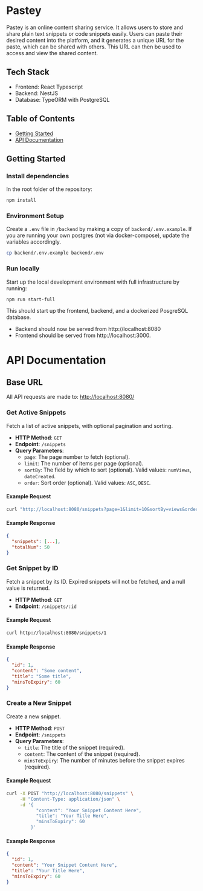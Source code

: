 # Pastey

Pastey is an online content sharing service. It allows users to store and share plain text snippets or code snippets easily. Users can paste their desired content into the platform, and it generates a unique URL for the paste, which can be shared with others. This URL can then be used to access and view the shared content.

## Tech Stack

- Frontend: React Typescript
- Backend: NestJS
- Database: TypeORM with PostgreSQL

## Table of Contents

- [Getting Started](#getting-started)
- [API Documentation](#api-documentation)

## Getting Started

### Install dependencies

In the root folder of the repository:

```sh
npm install
```

### Environment Setup

Create a `.env` file in `/backend` by making a copy of `backend/.env.example`. If you are running your own postgres (not via docker-compose), update the variables accordingly.

```sh
cp backend/.env.example backend/.env
```

### Run locally

Start up the local development environment with full infrastructure by running:

```sh
npm run start-full
```

This should start up the frontend, backend, and a dockerized PosgreSQL database.

- Backend should now be served from http://localhost:8080
- Frontend should be served from http://localhost:3000.

# API Documentation

## Base URL

All API requests are made to: [http://localhost:8080/](http://localhost:8080/)

### Get Active Snippets

Fetch a list of active snippets, with optional pagination and sorting.

- **HTTP Method**: `GET`
- **Endpoint**: `/snippets`
- **Query Parameters**:
  - `page`: The page number to fetch (optional).
  - `limit`: The number of items per page (optional).
  - `sortBy`: The field by which to sort (optional). Valid values: `numViews`, `dateCreated`.
  - `order`: Sort order (optional). Valid values: `ASC`, `DESC`.

#### Example Request

```sh
curl "http://localhost:8080/snippets?page=1&limit=10&sortBy=views&order=DESC"
```

#### Example Response

```json
{
  "snippets": [...],
  "totalNum": 50
}
```

### Get Snippet by ID

Fetch a snippet by its ID. Expired snippets will not be fetched, and a null value is returned.

- **HTTP Method**: `GET`
- **Endpoint**: `/snippets/:id`

#### Example Request

```sh
curl http://localhost:8080/snippets/1
```

#### Example Response

```json
{
  "id": 1,
  "content": "Some content",
  "title": "Some title",
  "minsToExpiry": 60
}
```

### Create a New Snippet

Create a new snippet.

- **HTTP Method**: `POST`
- **Endpoint**: `/snippets`
- **Query Parameters**:
  - `title`: The title of the snippet (required).
  - `content`: The content of the snippet (required).
  - `minsToExpiry`: The number of minutes before the snippet expires (required).

#### Example Request

```sh
curl -X POST "http://localhost:8080/snippets" \
     -H "Content-Type: application/json" \
     -d '{
           "content": "Your Snippet Content Here",
           "title": "Your Title Here",
           "minsToExpiry": 60
         }'
```

#### Example Response

```json
{
  "id": 1,
  "content": "Your Snippet Content Here",
  "title": "Your Title Here",
  "minsToExpiry": 60
}
```
